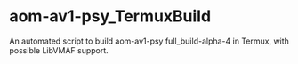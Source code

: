 # aom-av1-psy_TermuxBuild
An automated script to build aom-av1-psy full_build-alpha-4 in Termux, with possible LibVMAF support.

